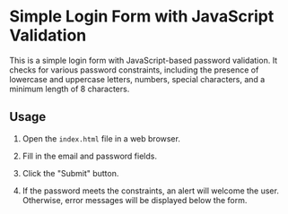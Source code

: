 # Simple Login Form with JavaScript Validation

This is a simple login form with JavaScript-based password validation. It checks for various password constraints, including the presence of lowercase and uppercase letters, numbers, special characters, and a minimum length of 8 characters.

## Usage

1. Open the `index.html` file in a web browser.

2. Fill in the email and password fields.

3. Click the "Submit" button.

4. If the password meets the constraints, an alert will welcome the user. Otherwise, error messages will be displayed below the form.





